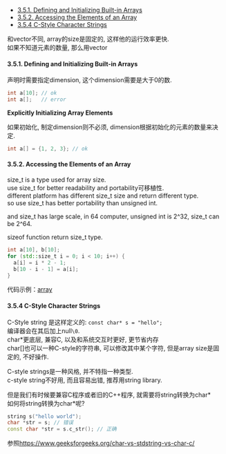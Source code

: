 <!-- TOC -->

- [3.5.1. Defining and Initializing Built-in Arrays](#351-defining-and-initializing-built-in-arrays)
- [3.5.2. Accessing the Elements of an Array](#352-accessing-the-elements-of-an-array)
- [3.5.4 C-Style Character Strings](#354-c-style-character-strings)

<!-- /TOC -->

和vector不同, array的size是固定的, 这样他的运行效率更快.  
如果不知道元素的数量, 那么用vector

<a id="markdown-351-defining-and-initializing-built-in-arrays" name="351-defining-and-initializing-built-in-arrays"></a>
#### 3.5.1. Defining and Initializing Built-in Arrays

声明时需要指定dimension, 这个dimension需要是大于0的数.
```cpp
int a[10]; // ok
int a[];   // error
```

**Explicitly Initializing Array Elements**

如果初始化, 制定dimension则不必须, dimension根据初始化的元素的数量来决定.
```cpp
int a[] = {1, 2, 3}; // ok
```

<a id="markdown-352-accessing-the-elements-of-an-array" name="352-accessing-the-elements-of-an-array"></a>
#### 3.5.2. Accessing the Elements of an Array

size_t is a type used for array size.  
use size_t for better readability and portability可移植性.  
different platform has different size_t size and return different type.  
so use size_t has better portability than unsigned int.  

and size_t has large scale, in 64 computer, unsigned int is 2^32, size_t can be 2^64.  

sizeof function return size_t type.

```cpp
int a[10], b[10];
for (std::size_t i = 0; i < 10; i++) {
  a[i] = i * 2 - 1;
  b[10 - i - 1] = a[i];
}
```

代码示例：<a href="code/chapter_3_strings_vectors_and_arrays/array.cpp">array</a>

<a id="markdown-354-c-style-character-strings" name="354-c-style-character-strings"></a>
#### 3.5.4 C-Style Character Strings

C-Style string 是这样定义的:
`const char* s = "hello";`  
编译器会在其后加上null`\0`.  
char*更底层, 兼容C, 以及和系统交互时更好, 更节省内存  
char[]也可以一种C-style的字符串, 可以修改其中某个字符, 但是array size是固定的, 不好操作.  

C-style strings是一种风格, 并不特指一种类型.  
c-style string不好用, 而且容易出错, 推荐用string library.  

但是我们有时候要兼容C程序或者旧的C++程序, 就需要将string转换为char*  
如何将string转换为char*呢?  
```cpp
string s("hello world");
char *str = s; // 错误
const char *str = s.c_str(); // 正确
```

参照<https://www.geeksforgeeks.org/char-vs-stdstring-vs-char-c/>
